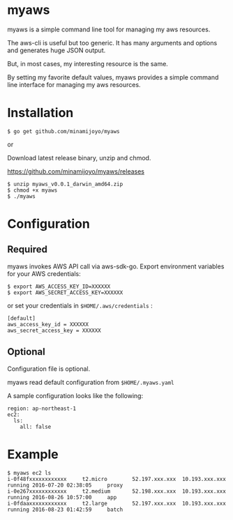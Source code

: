 # myaws

myaws is a simple command line tool for managing my aws resources.

The aws-cli is useful but too generic.
It has many arguments and options and generates huge JSON output.

But, in most cases, my interesting resource is the same.

By setting my favorite default values,
myaws provides a simple command line interface for managing my aws resources.

# Installation

```
$ go get github.com/minamijoyo/myaws
```

or

Download latest release binary, unzip and chmod.

https://github.com/minamijoyo/myaws/releases

```
$ unzip myaws_v0.0.1_darwin_amd64.zip
$ chmod +x myaws
$ ./myaws
```

# Configuration
## Required
myaws invokes AWS API call via aws-sdk-go.
Export environment variables for your AWS credentials:

```
$ export AWS_ACCESS_KEY_ID=XXXXXX
$ export AWS_SECRET_ACCESS_KEY=XXXXXX
```

or set your credentials in `$HOME/.aws/credentials` :

```
[default]
aws_access_key_id = XXXXXX
aws_secret_access_key = XXXXXX
```

## Optional

Configuration file is optional.

myaws read default configuration from `$HOME/.myaws.yaml`

A sample configuration looks like the following:

```
region: ap-northeast-1
ec2:
  ls:
    all: false
```

# Example

```
$ myaws ec2 ls
i-0f48fxxxxxxxxxxxx     t2.micro        52.197.xxx.xxx  10.193.xxx.xxx    running 2016-07-20 02:38:05     proxy
i-0e267xxxxxxxxxxxx     t2.medium       52.198.xxx.xxx  10.193.xxx.xxx    running 2016-08-26 10:57:00     app
i-0fdaaxxxxxxxxxxxx     t2.large        52.197.xxx.xxx  10.193.xxx.xxx    running 2016-08-23 01:42:59     batch
```
